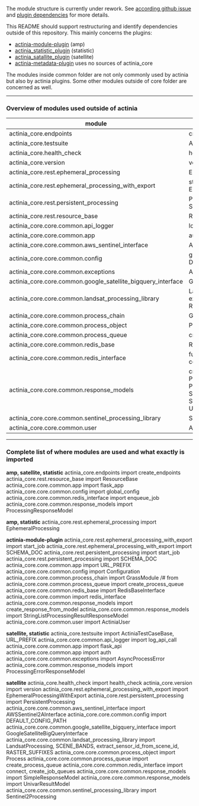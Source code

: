 The module structure is currently under rework. See [according github issue](https://github.com/mundialis/actinia_core/issues/190) and [plugin dependencies](https://github.com/mundialis/actinia_core/pull/221) for more details.

This README should support restructuring and identify dependencies outside of this repository.
This mainly concerns the plugins:
* [actinia-module-plugin](https://github.com/mundialis/actinia-module-plugin) (amp)
* [actinia_statistic_plugin](https://github.com/mundialis/actinia_statistic_plugin) (statistic)
* [actinia_satallite_plugin](https://github.com/mundialis/actinia_satellite_plugin) (satellite)
* [actinia-metadata-plugin](https://github.com/mundialis/actinia-metadata-plugin) uses no sources of actinia_core

The modules inside common folder are not only commonly used by actinia but also by actinia plugins.
Some other modules outside of core folder are concerned as well.

----------------
### Overview of modules used outside of actinia

| module | import|
| - | - |
| actinia_core.endpoints | create_endpoints |
| actinia_core.testsuite | ActiniaTestCaseBase, URL_PREFIX |
| actinia_core.health_check | health_check |
| actinia_core.version | version |
| actinia_core.rest.ephemeral_processing | EphemeralProcessing |
| actinia_core.rest.ephemeral_processing_with_export | start_job, SCHEMA_DOC, EphemeralProcessingWithExport |
| actinia_core.rest.persistent_processing | PersistentProcessing, start_job, SCHEMA_DOC |
| actinia_core.rest.resource_base | ResourceBase |
| actinia_core.core.common.api_logger | log_api_call |
| actinia_core.core.common.app | auth, flask_api, flask_app, URL_PREFIX |
| actinia_core.core.common.aws_sentinel_interface | AWSSentinel2AInterface |
| actinia_core.core.common.config | global_config, Configuration, DEFAULT_CONFIG_PATH |
| actinia_core.core.common.exceptions | AsyncProcessError |
| actinia_core.core.common.google_satellite_bigquery_interface | GoogleSatelliteBigQueryInterface |
| actinia_core.core.common.landsat_processing_library | LandsatProcessing, SCENE_BANDS, extract_sensor_id_from_scene_id, RASTER_SUFFIXES |
| actinia_core.core.common.process_chain | GrassModule |
| actinia_core.core.common.process_object | Process |
| actinia_core.core.common.process_queue | create_process_queue |
| actinia_core.core.common.redis_base | RedisBaseInterface |
| actinia_core.core.common.redis_interface | full import! TODO check what is used. Else: connect, create_job_queues, enqueue_job |
| actinia_core.core.common.response_models | create_response_from_model, ProcessingErrorResponseModel, ProcessingResponseModel, SimpleResponseModel, StringListProcessingResultResponseModel, UnivarResultModel |
| actinia_core.core.common.sentinel_processing_library | Sentinel2Processing |
| actinia_core.core.common.user | ActiniaUser |
------------

### Complete list of where modules are used and what exactly is imported

__amp, satellite, statistic__
actinia_core.endpoints import create_endpoints
actinia_core.rest.resource_base import ResourceBase
actinia_core.core.common.app import flask_app
actinia_core.core.common.config import global_config
actinia_core.core.common.redis_interface import enqueue_job
actinia_core.core.common.response_models import ProcessingResponseModel

__amp, statistic__
actinia_core.rest.ephemeral_processing import EphemeralProcessing

__actinia-module-plugin__
actinia_core.rest.ephemeral_processing_with_export import start_job
actinia_core.rest.ephemeral_processing_with_export import SCHEMA_DOC
actinia_core.rest.persistent_processing import start_job
actinia_core.rest.persistent_processing import SCHEMA_DOC
actinia_core.core.common.app import URL_PREFIX
actinia_core.core.common.config import Configuration
actinia_core.core.common.process_chain import GrassModule
/# from actinia_core.core.common.process_queue import create_process_queue
actinia_core.core.common.redis_base import RedisBaseInterface
actinia_core.core.common import redis_interface
actinia_core.core.common.response_models import create_response_from_model
actinia_core.core.common.response_models import StringListProcessingResultResponseModel
actinia_core.core.common.user import ActiniaUser

__satellite, statistic__
actinia_core.testsuite import ActiniaTestCaseBase, URL_PREFIX
actinia_core.core.common.api_logger import log_api_call
actinia_core.core.common.app import flask_api
actinia_core.core.common.app import auth
actinia_core.core.common.exceptions import AsyncProcessError
actinia_core.core.common.response_models import ProcessingErrorResponseModel

__satellite__
actinia_core.health_check import health_check
actinia_core.version import version
actinia_core.rest.ephemeral_processing_with_export import EphemeralProcessingWithExport
actinia_core.rest.persistent_processing import PersistentProcessing
actinia_core.core.common.aws_sentinel_interface import AWSSentinel2AInterface
actinia_core.core.common.config import DEFAULT_CONFIG_PATH
actinia_core.core.common.google_satellite_bigquery_interface import GoogleSatelliteBigQueryInterface
actinia_core.core.common.landsat_processing_library import LandsatProcessing, SCENE_BANDS, extract_sensor_id_from_scene_id, RASTER_SUFFIXES
actinia_core.core.common.process_object import Process
actinia_core.core.common.process_queue import create_process_queue
actinia_core.core.common.redis_interface import connect, create_job_queues
actinia_core.core.common.response_models import SimpleResponseModel
actinia_core.core.common.response_models import UnivarResultModel
actinia_core.core.common.sentinel_processing_library import Sentinel2Processing
